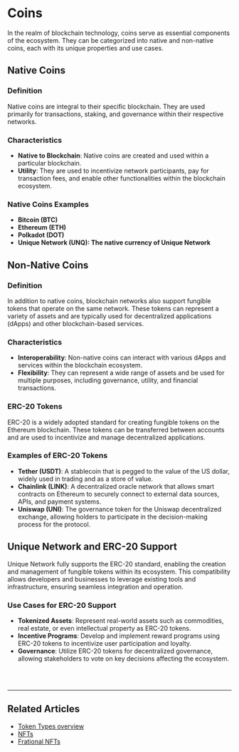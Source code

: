 # Coins

In the realm of blockchain technology, coins serve as essential components of the ecosystem. They can be categorized into native and non-native coins, each with its unique properties and use cases.

## Native Coins

### Definition
Native coins are integral to their specific blockchain. They are used primarily for transactions, staking, and governance within their respective networks.

### Characteristics
- **Native to Blockchain**: Native coins are created and used within a particular blockchain.
- **Utility**: They are used to incentivize network participants, pay for transaction fees, and enable other functionalities within the blockchain ecosystem.

### Native Coins Examples
- **Bitcoin (BTC)**
- **Ethereum (ETH)**
- **Polkadot (DOT)**
- **Unique Network (UNQ): The native currency of Unique Network**


## Non-Native Coins

### Definition
In addition to native coins, blockchain networks also support fungible tokens that operate on the same network. These tokens can represent a variety of assets and are typically used for decentralized applications (dApps) and other blockchain-based services.

### Characteristics
- **Interoperability**: Non-native coins can interact with various dApps and services within the blockchain ecosystem.
- **Flexibility**: They can represent a wide range of assets and be used for multiple purposes, including governance, utility, and financial transactions.

### ERC-20 Tokens
ERC-20 is a widely adopted standard for creating fungible tokens on the Ethereum blockchain. These tokens can be transferred between accounts and are used to incentivize and manage decentralized applications.

### Examples of ERC-20 Tokens
- **Tether (USDT)**: A stablecoin that is pegged to the value of the US dollar, widely used in trading and as a store of value.
- **Chainlink (LINK)**: A decentralized oracle network that allows smart contracts on Ethereum to securely connect to external data sources, APIs, and payment systems.
- **Uniswap (UNI)**: The governance token for the Uniswap decentralized exchange, allowing holders to participate in the decision-making process for the protocol.

## Unique Network and ERC-20 Support

Unique Network fully supports the ERC-20 standard, enabling the creation and management of fungible tokens within its ecosystem. This compatibility allows developers and businesses to leverage existing tools and infrastructure, ensuring seamless integration and operation.

### Use Cases for ERC-20 Support
- **Tokenized Assets**: Represent real-world assets such as commodities, real estate, or even intellectual property as ERC-20 tokens.
- **Incentive Programs**: Develop and implement reward programs using ERC-20 tokens to incentivize user participation and loyalty.
- **Governance**: Utilize ERC-20 tokens for decentralized governance, allowing stakeholders to vote on key decisions affecting the ecosystem.

<br>

<br>

---

## Related Articles

- [Token Types overview](./coins.md)
- [NFTs](./nft.md)
- [Frational NFTs](./rft.md)
